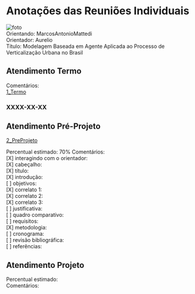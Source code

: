 # Anotações das Reuniões Individuais  

![foto](foto.png "foto")  
Orientando: MarcosAntonioMattedi  
Orientador: Aurelio  
Título: Modelagem Baseada em Agente Aplicada ao Processo de Verticalização Urbana no Brasil  

## Atendimento Termo  

Comentários:  
[1_Termo](1_Termo.pdf "1_Termo")  

### XXXX-XX-XX

## Atendimento Pré-Projeto  

[2_PreProjeto](2_PreProjeto.docx "2_PreProjeto")  

Percentual estimado: 70% 
Comentários:  
[X] interagindo com o orientador:  
[X] cabeçalho:  
[X] título:  
[X] introdução:  
[ ] objetivos:  
[X] correlato 1:  
[X] correlato 2:  
[X] correlato 3:  
[ ] justificativa:  
[ ] quadro comparativo:  
[ ] requisitos:  
[X] metodologia:  
[ ] cronograma:  
[ ] revisão bibliográfica:  
[ ] referências:  

## Atendimento Projeto  

Percentual estimado:  
Comentários:  

